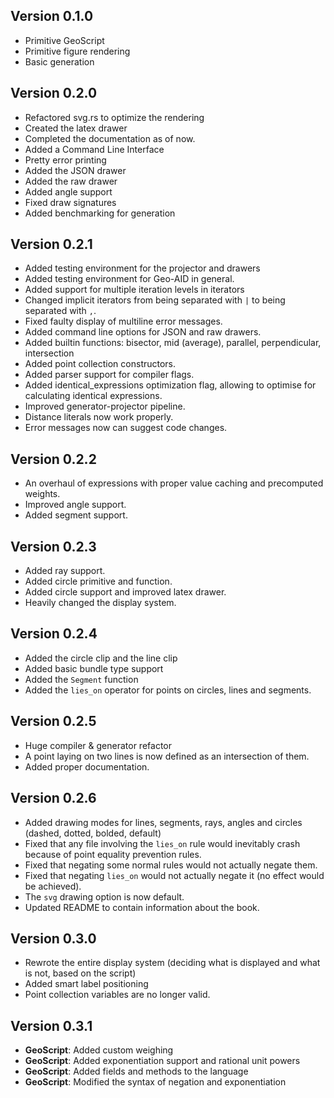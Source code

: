 ## Version 0.1.0
- Primitive GeoScript
- Primitive figure rendering
- Basic generation

## Version 0.2.0
- Refactored svg.rs to optimize the rendering
- Created the latex drawer
- Completed the documentation as of now.
- Added a Command Line Interface
- Pretty error printing
- Added the JSON drawer
- Added the raw drawer
- Added angle support
- Fixed draw signatures
- Added benchmarking for generation

## Version 0.2.1
- Added testing environment for the projector and drawers
- Added testing environment for Geo-AID in general.
- Added support for multiple iteration levels in iterators
- Changed implicit iterators from being separated with `|` to being separated with `,`.
- Fixed faulty display of multiline error messages.
- Added command line options for JSON and raw drawers.
- Added builtin functions: bisector, mid (average), parallel, perpendicular, intersection
- Added point collection constructors.
- Added parser support for compiler flags.
- Added identical_expressions optimization flag, allowing to optimise for calculating identical expressions.
- Improved generator-projector pipeline.
- Distance literals now work properly.
- Error messages now can suggest code changes.

## Version 0.2.2
- An overhaul of expressions with proper value caching and precomputed weights.
- Improved angle support.
- Added segment support.

## Version 0.2.3
- Added ray support.
- Added circle primitive and function.
- Added circle support and improved latex drawer.
- Heavily changed the display system.

## Version 0.2.4
- Added the circle clip and the line clip
- Added basic bundle type support
- Added the `Segment` function
- Added the `lies_on` operator for points on circles, lines and segments.

## Version 0.2.5
- Huge compiler & generator refactor
- A point laying on two lines is now defined as an intersection of them.
- Added proper documentation.

## Version 0.2.6
- Added drawing modes for lines, segments, rays, angles and circles (dashed, dotted, bolded, default)
- Fixed that any file involving the `lies_on` rule would inevitably crash because of point equality prevention rules.
- Fixed that negating some normal rules would not actually negate them.
- Fixed that negating `lies_on` would not actually negate it (no effect would be achieved).
- The `svg` drawing option is now default.
- Updated README to contain information about the book.

## Version 0.3.0
- Rewrote the entire display system (deciding what is displayed and what is not, based on the script)
- Added smart label positioning
- Point collection variables are no longer valid.

## Version 0.3.1
- **GeoScript**: Added custom weighing
- **GeoScript**: Added exponentiation support and rational unit powers
- **GeoScript**: Added fields and methods to the language
- **GeoScript**: Modified the syntax of negation and exponentiation
